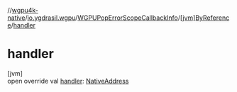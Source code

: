 //[wgpu4k-native](../../../../index.md)/[io.ygdrasil.wgpu](../../index.md)/[WGPUPopErrorScopeCallbackInfo](../index.md)/[[jvm]ByReference](index.md)/[handler](handler.md)

# handler

[jvm]\
open override val [handler](handler.md): [NativeAddress](../../../ffi/-native-address/index.md)